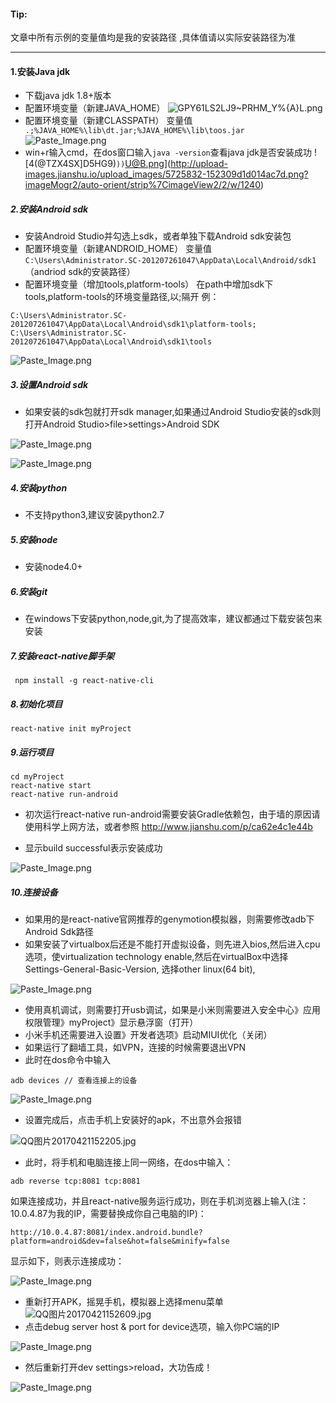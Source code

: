 #### Tip:
文章中所有示例的变量值均是我的安装路径 ,具体值请以实际安装路径为准
***
#### 1.安装Java jdk
* 下载java jdk 1.8+版本
* 配置环境变量（新建JAVA_HOME）
![GPY61LS2LJ9~PRHM_Y%{A}L.png](http://upload-images.jianshu.io/upload_images/5725832-72e1883e03bceda0.png?imageMogr2/auto-orient/strip%7CimageView2/2/w/1240)
* 配置环境变量（新建CLASSPATH）
变量值``` .;%JAVA_HOME%\lib\dt.jar;%JAVA_HOME%\lib\toos.jar```
![Paste_Image.png](http://upload-images.jianshu.io/upload_images/5725832-47ffd8f4a769bca6.png?imageMogr2/auto-orient/strip%7CimageView2/2/w/1240)
* win+r输入cmd，在dos窗口输入``` java -version ```查看java jdk是否安装成功
![4(@TZX4SX]D5HG9)`))`U@B.png](http://upload-images.jianshu.io/upload_images/5725832-152309d1d014ac7d.png?imageMogr2/auto-orient/strip%7CimageView2/2/w/1240)
##### 2.安装Android sdk
* 安装Android Studio并勾选上sdk，或者单独下载Android sdk安装包
* 配置环境变量（新建ANDROID_HOME）
变量值```C:\Users\Administrator.SC-201207261047\AppData\Local\Android/sdk1```（andriod sdk的安装路径）
* 配置环境变量（增加tools,platform-tools）
在path中增加sdk下tools,platform-tools的环境变量路径,以;隔开
例：
```
C:\Users\Administrator.SC-201207261047\AppData\Local\Android\sdk1\platform-tools;
C:\Users\Administrator.SC-201207261047\AppData\Local\Android\sdk1\tools
```
![Paste_Image.png](http://upload-images.jianshu.io/upload_images/5725832-71fde5ba873c0a7c.png?imageMogr2/auto-orient/strip%7CimageView2/2/w/1240)
##### 3.设置Android sdk
* 如果安装的sdk包就打开sdk manager,如果通过Android Studio安装的sdk则打开Android Studio>file>settings>Android SDK

![Paste_Image.png](http://upload-images.jianshu.io/upload_images/5725832-141a9433b23259dd.png?imageMogr2/auto-orient/strip%7CimageView2/2/w/1240)

![Paste_Image.png](http://upload-images.jianshu.io/upload_images/5725832-949bde7cd3795d5c.png?imageMogr2/auto-orient/strip%7CimageView2/2/w/1240)

##### 4.安装python
* 不支持python3,建议安装python2.7

##### 5.安装node
* 安装node4.0+

##### 6.安装git
* 在windows下安装python,node,git,为了提高效率，建议都通过下载安装包来安装

##### 7.安装react-native脚手架
```
 npm install -g react-native-cli
```
##### 8.初始化项目
```
react-native init myProject
```
##### 9.运行项目
```
cd myProject
react-native start
react-native run-android
```
* 初次运行react-native run-android需要安装Gradle依赖包，由于墙的原因请使用科学上网方法，或者参照
http://www.jianshu.com/p/ca62e4c1e44b

* 显示build successful表示安装成功

![Paste_Image.png](http://upload-images.jianshu.io/upload_images/5725832-db3d1459fca67662.png?imageMogr2/auto-orient/strip%7CimageView2/2/w/1240)

##### 10.连接设备
* 如果用的是react-native官网推荐的genymotion模拟器，则需要修改adb下Android Sdk路径
* 如果安装了virtualbox后还是不能打开虚拟设备，则先进入bios,然后进入cpu选项，使virtualization technology enable,然后在virtualBox中选择Settings-General-Basic-Version, 选择other linux(64 bit), 


![Paste_Image.png](http://upload-images.jianshu.io/upload_images/5725832-38c9032eba1dc12f.png?imageMogr2/auto-orient/strip%7CimageView2/2/w/1240)
* 使用真机调试，则需要打开usb调试，如果是小米则需要进入安全中心》应用权限管理》myProject》显示悬浮窗（打开）
* 小米手机还需要进入设置》开发者选项》启动MIUI优化（关闭）
* 如果运行了翻墙工具，如VPN，连接的时候需要退出VPN
* 此时在dos命令中输入
```
adb devices // 查看连接上的设备
```

![Paste_Image.png](http://upload-images.jianshu.io/upload_images/5725832-26ef6d10c621d198.png?imageMogr2/auto-orient/strip%7CimageView2/2/w/1240)

* 设置完成后，点击手机上安装好的apk，不出意外会报错


![QQ图片20170421152205.jpg](http://upload-images.jianshu.io/upload_images/5725832-6e7c8492393a142a.jpg?imageMogr2/auto-orient/strip%7CimageView2/2/w/1240)
* 此时，将手机和电脑连接上同一网络，在dos中输入：
```
adb reverse tcp:8081 tcp:8081
```
如果连接成功，并且react-native服务运行成功，则在手机浏览器上输入(注：10.0.4.87为我的IP，需要替换成你自己电脑的IP)：
```
http://10.0.4.87:8081/index.android.bundle?platform=android&dev=false&hot=false&minify=false
```
显示如下，则表示连接成功：

![Paste_Image.png](http://upload-images.jianshu.io/upload_images/5725832-362bf40c9b2b60e0.png?imageMogr2/auto-orient/strip%7CimageView2/2/w/1240)

*  重新打开APK，摇晃手机，模拟器上选择menu菜单
![QQ图片20170421152609.jpg](http://upload-images.jianshu.io/upload_images/5725832-fe23351013a525dc.jpg?imageMogr2/auto-orient/strip%7CimageView2/2/w/1240)
* 点击debug server host & port for device选项，输入你PC端的IP

![Paste_Image.png](http://upload-images.jianshu.io/upload_images/5725832-1deb11c4bdb6dfe3.png?imageMogr2/auto-orient/strip%7CimageView2/2/w/1240)
* 然后重新打开dev settings>reload，大功告成！


![Paste_Image.png](http://upload-images.jianshu.io/upload_images/5725832-dd51306a69de8b18.png?imageMogr2/auto-orient/strip%7CimageView2/2/w/1240)